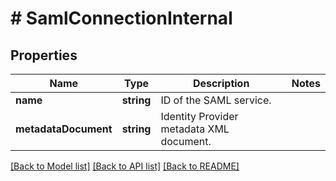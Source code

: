 # # SamlConnectionInternal

## Properties

Name | Type | Description | Notes
------------ | ------------- | ------------- | -------------
**name** | **string** | ID of the SAML service. | 
**metadataDocument** | **string** | Identity Provider metadata XML document. | 

[[Back to Model list]](../../README.md#documentation-for-models) [[Back to API list]](../../README.md#documentation-for-api-endpoints) [[Back to README]](../../README.md)


